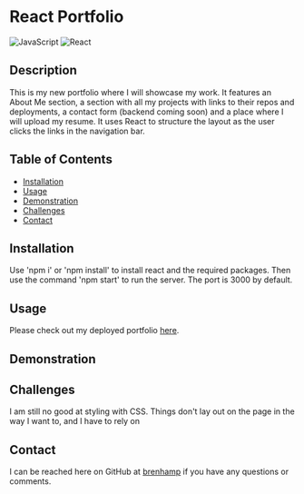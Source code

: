 # React Portfolio
![JavaScript](https://img.shields.io/badge/JavaScript-323330?style=for-the-badge&logo=javascript&logoColor=F7DF1E)
![React](https://img.shields.io/badge/React-20232A?style=for-the-badge&logo=react&logoColor=61DAFB)
## Description

This is my new portfolio where I will showcase my work. It features an About Me section, a section with all my projects with links to their repos and deployments, a contact form (backend coming soon) and a place where I will upload my resume. It uses React to structure the layout as the user clicks the links in the navigation bar.

## Table of Contents

- [Installation](#installation)
- [Usage](#usage)
- [Demonstration](#demonstration)
- [Challenges](#challenges)
- [Contact](#contact)

## Installation

Use 'npm i' or 'npm install' to install react and the required packages. Then use the command 'npm start' to run the server. The port is 3000 by default.

## Usage

Please check out my deployed portfolio [here](https://brenhamp.github.io/brenham-p-portfolio/).

## Demonstration



## Challenges

I am still no good at styling with CSS. Things don't lay out on the page in the way I want to, and I have to rely on 

## Contact

I can be reached here on GitHub at [brenhamp](https://github.com/brenhamp) if you have any questions or comments.
